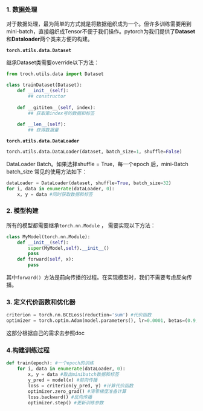 ### 1. 数据处理

对于数据处理，最为简单的⽅式就是将数据组织成为⼀个。但许多训练需要⽤到mini-batch，直接组织成Tensor不便于我们操作。pytorch为我们提供了**Dataset**和**Dataloader**两个类来方便的构建。

 **`torch.utils.data.Dataset`**

继承Dataset类需要override以下方法：

```python
from troch.utils.data import Dataset

class trainDataset(Dataset):
    def __init__(self):
        ## constructor
        
    def __gititem__(self, index):
        ## 获取第index号的数据和标签
        
    def __len__(self):
        ## 获得数据量
```

**`torch.utils.data.DataLoader`**

```python
torch.utils.data.DataLoader(dataset, batch_size=1, shuffle=False)
```

DataLoader Batch。如果选择shuffle = True，每⼀个epoch 后，mini-Batch batch_size 常⻅的使⽤⽅法如下：
```python
dataLoader = DataLoader(dataset, shuffle=True, batch_size=32)
for i, data in enumerate(dataLoader, 0):
	x, y = data #同时获取数据和标签
```



### 2. 模型构建

所有的模型都需要继承`torch.nn.Module` ， 需要实现以下⽅法：

```python
class MyModel(torch.nn.Module):
    def __init__(self):
        super(MyModel,self).__init__()
        pass
    def forward(self, x):
        pass
```

其中`forward() `⽅法是前向传播的过程。在实现模型时，我们不需要考虑反向传播。



### 3. 定义代价函数和优化器

```python
criterion = torch.nn.BCELoss(reduction='sum') #代价函数
optimizer = torch.optim.Adam(model.parameters(), lr=0.0001, betas=(0.9,0.999),eps=1e-08, weight_decay=0, amsgrad=False) #优化器
```

这部分根据⾃⼰的需求去参照doc



### 4.构建训练过程

```python
def train(epoch): #一个epoch的训练
    for i, data in enumerate(dataLoader, 0):
        x, y = data #取出minibatch数据和标签
        y_pred = model(x) #前向传播
        loss = criterion(y_pred, y) #计算代价函数
        optimizer.zero_grad() #清零梯度准备计算
        loss.backward() #反向传播
        optimizer.step() #更新训练参数
```

